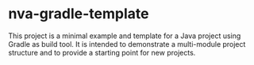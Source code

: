 # nva-gradle-template

This project is a minimal example and template for a Java project using Gradle as build tool.
It is intended to demonstrate a multi-module project structure and to provide a starting point for new projects.
